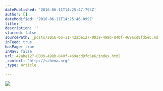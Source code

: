 ```yaml
---
datePublished: '2016-06-11T14:25:47.794Z'
author: []
dateModified: '2016-06-11T14:25:46.099Z'
title: ''
description: ''
starred: false
sourcePath: _posts/2016-06-11-42abe127-0839-498b-840f-469acd9fd5e6.md
inFeed: true
hasPage: true
inNav: false
url: 42abe127-0839-498b-840f-469acd9fd5e6/index.html
_context: 'http://schema.org'
_type: Article

---
```

![](https://the-grid-user-content.s3-us-west-2.amazonaws.com/7d482f4b-d614-4c95-9397-12d1e7e4789e.jpg)
